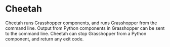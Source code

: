 # Cheetah
Cheetah runs Grasshopper components, and runs Grasshopper from the command line.  Output from Python components in Grasshopper can be sent to the command line.  Cheetah can stop
Grasshopper from a Python component, and return any exit code.